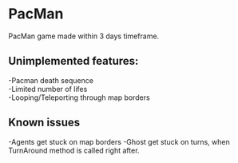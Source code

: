 # PacMan
 PacMan game made within 3 days timeframe.

## Unimplemented features:
 -Pacman death sequence<br>
 -Limited number of lifes<br>
 -Looping/Teleporting through map borders

## Known issues
 -Agents get stuck on map borders
 -Ghost get stuck on turns, when TurnAround method is called right after.
